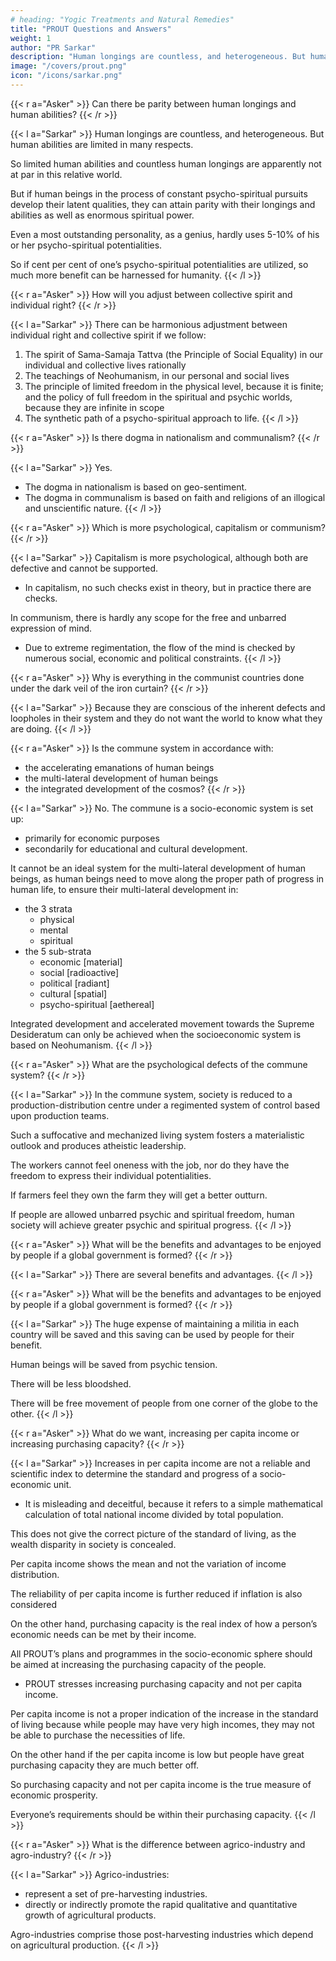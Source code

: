```yaml
---
# heading: "Yogic Treatments and Natural Remedies"
title: "PROUT Questions and Answers"
weight: 1
author: "PR Sarkar"
description: "Human longings are countless, and heterogeneous. But human abilities are limited in many respects"
image: "/covers/prout.png"
icon: "/icons/sarkar.png"
---
```



{{< r a="Asker" >}}
Can there be parity between human longings and human abilities?
{{< /r >}}

{{< l a="Sarkar" >}}
Human longings are countless, and heterogeneous. But human abilities are limited in many respects. 

So limited human abilities and countless human longings are apparently not at par in this relative world. 

But if human beings in the process of constant psycho-spiritual pursuits develop their latent qualities, they can attain parity with their longings and abilities as well as enormous spiritual power. 

Even a most outstanding personality, as a genius, hardly uses 5-10% of his or her psycho-spiritual potentialities. 

So if cent per cent of one’s psycho-spiritual potentialities are utilized, so much more benefit can be harnessed for humanity.
{{< /l >}}


{{< r a="Asker" >}}
How will you adjust between collective spirit and individual right?
{{< /r >}}

{{< l a="Sarkar" >}}
There can be harmonious adjustment between individual right and collective spirit if we follow:

1. The spirit of Sama-Samaja Tattva (the Principle of Social Equality) in our individual and collective lives rationally
2. The teachings of Neohumanism, in our personal and social lives
3. The principle of limited freedom in the physical level, because it is finite; and the policy of full freedom in the spiritual and psychic worlds, because they are infinite in scope
4. The synthetic path of a psycho-spiritual approach to life.
{{< /l >}}


{{< r a="Asker" >}}
Is there dogma in nationalism and communalism?
{{< /r >}}

{{< l a="Sarkar" >}}
Yes. 
- The dogma in nationalism is based on geo-sentiment.
- The dogma in communalism is based on faith and religions of an illogical and unscientific nature.
{{< /l >}}


{{< r a="Asker" >}}
Which is more psychological, capitalism or communism?
{{< /r >}}


{{< l a="Sarkar" >}}
Capitalism is more psychological, although both are defective and cannot be supported. 
- In capitalism, no such checks exist in theory, but in practice there are checks.

In communism, there is hardly any scope for the free and unbarred expression of mind. 
- Due to extreme regimentation, the flow of the mind is checked by numerous social, economic and political constraints. 
{{< /l >}}


{{< r a="Asker" >}}
Why is everything in the communist countries done under the dark veil of the iron curtain?
{{< /r >}}

{{< l a="Sarkar" >}}
Because they are conscious of the inherent defects and loopholes in their system and they do not want the world to know what they are doing.
{{< /l >}}


{{< r a="Asker" >}}
Is the commune system in accordance with:
- the accelerating emanations of human beings
- the multi-lateral development of human beings
- the integrated development of the cosmos?
{{< /r >}}

{{< l a="Sarkar" >}}
No. The commune is a socio-economic system is set up:
- primarily for economic purposes
- secondarily for educational and cultural development.

It cannot be an ideal system for the multi-lateral development of human beings, as human beings need to move along the proper path of progress in human life, to ensure their multi-lateral development in:
- the 3 strata
  - physical
  - mental
  - spiritual
- the 5 sub-strata
  - economic [material]
  - social [radioactive]
  - political [radiant]
  - cultural [spatial]
  - psycho-spiritual [aethereal]

Integrated development and accelerated movement towards the Supreme Desideratum can only be achieved when the socioeconomic system is based on Neohumanism.
{{< /l >}}



{{< r a="Asker" >}}
What are the psychological defects of the commune system?
{{< /r >}}

{{< l a="Sarkar" >}}
In the commune system, society is reduced to a production-distribution centre under a regimented system of control based upon production teams. 

Such a suffocative and mechanized living system fosters a materialistic outlook and produces atheistic leadership. 

The workers cannot feel oneness with the job, nor do they have the freedom to express their individual potentialities. 

If farmers feel they own the farm they will get a better outturn. 

If people are allowed unbarred psychic and spiritual freedom, human society will achieve greater psychic and spiritual progress.
{{< /l >}}


{{< r a="Asker" >}}
What will be the benefits and advantages to be enjoyed by people if a global government is formed?
{{< /r >}}

{{< l a="Sarkar" >}}
There are several benefits and advantages.
{{< /l >}}

{{< r a="Asker" >}}
What will be the benefits and advantages to be enjoyed by people if a global government is formed?
{{< /r >}}

{{< l a="Sarkar" >}}
The huge expense of maintaining a militia in each country will be saved and this saving can be used by people for their benefit.

Human beings will be saved from psychic tension.

There will be less bloodshed.

There will be free movement of people from one corner of the globe to the other.
{{< /l >}}


{{< r a="Asker" >}}
What do we want, increasing per capita income or increasing purchasing capacity?
{{< /r >}}

{{< l a="Sarkar" >}}
Increases in per capita income are not a reliable and scientific index to determine the standard and progress of a socio-economic unit. 
- It is misleading and deceitful, because it refers to a simple mathematical calculation of total national income divided by total population. 

This does not give the correct picture of the standard of living, as the wealth disparity in society is concealed. 

Per capita income shows the mean and not the variation of income distribution. 

The reliability of per capita income is further reduced if inflation is also considered

On the other hand, purchasing capacity is the real index of how a person’s economic needs can be met by their income. 

All PROUT’s plans and programmes in the socio-economic sphere should be aimed at increasing the purchasing capacity of the people.
- PROUT stresses increasing purchasing capacity and not per capita income. 

Per capita income is not a proper indication of the increase in the standard of living because while people may have very high incomes, they may not be able to purchase the necessities of life. 

On the other hand if the per capita income is low but people have great purchasing capacity they are much better off. 

So purchasing capacity and not per capita income is the true measure of economic prosperity. 

Everyone’s requirements should be within their <!-- pecuniary periphery or --> purchasing capacity.
{{< /l >}}


{{< r a="Asker" >}}
What is the difference between agrico-industry and agro-industry?
{{< /r >}}

{{< l a="Sarkar" >}}
Agrico-industries:
- represent a set of pre-harvesting industries. 
- directly or indirectly promote the rapid qualitative and quantitative growth of agricultural products. 

Agro-industries comprise those post-harvesting industries which depend on agricultural production.
{{< /l >}}


